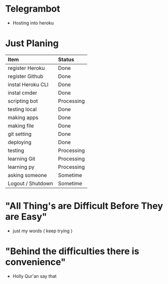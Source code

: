 # Telegrambot
* Hosting into heroku

# Just Planing

| Item                  | Status                                     |
| :-------------------- | :---------------------------------------- |
| register Heroku                    | Done                              |
| register Github                    | Done                          |
| instal Heroku CLI                 | Done                         |
| instal cmder                    | Done                                   |
| scripting bot                  | Processing |
| testing local            | Done                                   |
| making apps          | Done                                     |
| making file              | Done                            |
| git setting              | Done                       |
| deploying                   | Done                                   |
| testing             | Processing                                       |
| learning Git           | Processing                  |
| learning py     | Processing                                |
| asking someone     | Sometime                                |
| Logout / Shutdown     | Sometime                                |

# "All Thing's are Difficult Before They are Easy"
* just my words ( keep trying )

# "Behind the difficulties there is convenience"
* Holly Qur'an say that

